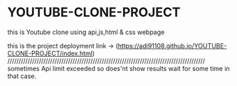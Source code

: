 # YOUTUBE-CLONE-PROJECT
this is Youtube clone using api,js,html &amp; css webpage 

this is the project deployment link -> (https://adi91108.github.io/YOUTUBE-CLONE-PROJECT/index.html)
////////////////////////////////////////////////////////////////////////////////////////
sometimes Api limit exceeded so does'nt
show results wait for some time in that case.
